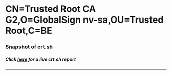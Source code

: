 # CN=Trusted Root CA G2,O=GlobalSign nv-sa,OU=Trusted Root,C=BE
### Snapshot of crt.sh
##### Click [here](https://crt.sh/?q=Serial_7BF7C87E0D838F6B64608595BB6AFCD827) for a live crt.sh report

---
